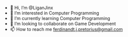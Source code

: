 - 👋 Hi, I’m @LiganJinx
- 👀 I’m interested in Computer Programming
- 🌱 I’m currently learning Computer Programming
- 💞️ I’m looking to collaborate on Game Development
- 📫 How to reach me ferdinandt.j.pretorius@gmail.com

<!---
LiganJinx/LiganJinx is a ✨ special ✨ repository because its `README.md` (this file) appears on your GitHub profile.
You can click the Preview link to take a look at your changes.
--->
